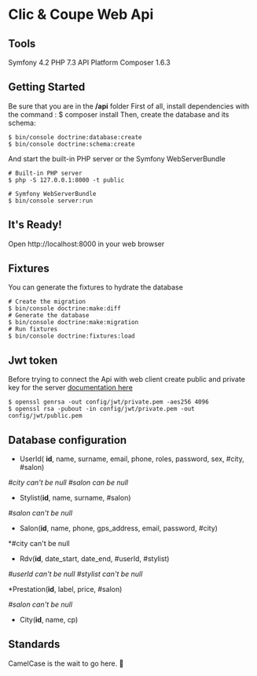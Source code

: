 ﻿#  Clic & Coupe Web Api
## Tools
Symfony 4.2
PHP 7.3
API Platform
Composer 1.6.3

## Getting Started
Be sure that you are in the **/api** folder
First of all, install dependencies with the command : 
    $ composer install
Then, create the database and its schema:

    $ bin/console doctrine:database:create
    $ bin/console doctrine:schema:create
And start the built-in PHP server or the Symfony WebServerBundle

    # Built-in PHP server
    $ php -S 127.0.0.1:8000 -t public
    
    # Symfony WebServerBundle
    $ bin/console server:run

## It's Ready!
Open http://localhost:8000 in your web browser

## Fixtures
You can generate the fixtures to hydrate the database

    # Create the migration
    $ bin/console doctrine:make:diff
    # Generate the database
    $ bin/console doctrine:make:migration
    # Run fixtures
    $ bin/console doctrine:fixtures:load

## Jwt token 
Before trying to connect the Api with web client create public and private key for the server
[documentation here](https://github.com/lexik/LexikJWTAuthenticationBundle)

    $ openssl genrsa -out config/jwt/private.pem -aes256 4096  
    $ openssl rsa -pubout -in config/jwt/private.pem -out config/jwt/public.pem

## Database configuration

* UserId( __id__, name, surname, email, phone, roles, password, sex, #city, #salon)
 
 *#city can't be null*
 *#salon can be null*
 
* Stylist(__id__, name, surname, #salon)

*#salon can't be null* 

* Salon(__id__, name, phone, gps_address, email, password, #city)

*#city can't be null

* Rdv(__id__, date_start, date_end, #userId, #stylist)

*#userId can't be null*
*#stylist can't be null*

*Prestation(__id__, label, price, #salon)

*#salon can't be null*
* City(__id__, name, cp)

## Standards

CamelCase is the wait to go here. :camel: 

